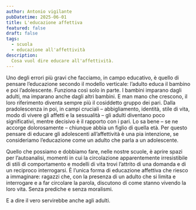 ```yaml
---
author: Antonio vigilante
pubDatetime: 2025-06-01
title: L'educazione affettiva
featured: false
draft: false
tags:
  - scuola
  - educazione all'affettività
description:
  Cosa vuol dire educare all'affettività. 
---
```


Uno degli errori più gravi che facciamo, in campo educativo, è quello di pensare l’educazione secondo il modello verticale: l’adulto educa il bambino e poi l’adolescente. Funziona così solo in parte. I bambini imparano dagli adulti, ma imparano anche dagli altri bambini. E man mano che crescono, il loro riferimento diventa sempre più il cosiddetto gruppo dei pari. Dalla pradolescenza in poi, in campi cruciali – abbigliamento, identità, stile di vita, modo di vivere gli affetti e la sessualità – gli adulti diventano poco significativi, mentre decisivo è il rapporto con i pari. Lo sa bene – se ne accorge dolorosamente – chiunque abbia un figlio di quella età. Per questo pensare di educare gli adolescenti all’affettività è una pia intenzione, se consideriamo l’educazione come un adulto che parla a un adolescente.

Quello che possiamo e dobbiamo fare, nelle nostre scuole, è aprire spazi per l’autoanalisi, momenti in cui la circolazione apparentemente irresistibile di stili di comportamento e modelli di vita trovi l’attrito di una domanda e di un reciproco interrogarsi. È l’unica forma di educazione affettiva che riesco a immaginare: ragazzi che, con la presenza di un adulto che si limita e interrogare e a far circolare la parola, discutono di come stanno vivendo la loro vita. Senza prediche e senza moralismi.

E a dire il vero servirebbe anche agli adulti.

